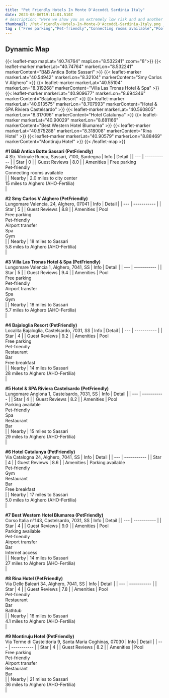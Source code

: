 ```yaml
---
title: "Pet Friendly Hotels In Monte D'Accoddi Sardinia Italy"
date: 2023-08-06T19:11:01.510Z
# description: "Here we show you an extremely low risk and and another medium risk approach to earn passive income "
thumbnail: /Pet-Friendly-Hotels-In-Monte-D'Accoddi-Sardinia-Italy.png
tag : ["Free parking","Pet-friendly","Connecting rooms available","Pool","Airport transfer","Spa","Gym","Restaurant","Bar","Free breakfast","Parking available","Internet access","Bathtub"]
---
```


## Dynamic Map
{{< leaflet-map  mapLat="40.74764" mapLon="8.532241" zoom="8">}}
    {{< leaflet-marker markerLat="40.74764" markerLon="8.532241" markerContent="B&B Antica Botte Sassari" >}}
    {{< leaflet-marker markerLat="40.54942" markerLon="8.32104" markerContent="Smy Carlos V Alghero" >}}
    {{< leaflet-marker markerLat="40.55104" markerLon="8.319268" markerContent="Villa Las Tronas Hotel & Spa" >}}
    {{< leaflet-marker markerLat="40.909677" markerLon="8.694346" markerContent="Bajaloglia Resort" >}}
    {{< leaflet-marker markerLat="40.913575" markerLon="8.707993" markerContent="Hotel & SPA Riviera Castelsardo" >}}
    {{< leaflet-marker markerLat="40.560805" markerLon="8.317096" markerContent="Hotel Catalunya" >}}
    {{< leaflet-marker markerLat="40.90029" markerLon="8.681166" markerContent="Best Western Hotel Blumarea" >}}
    {{< leaflet-marker markerLat="40.575288" markerLon="8.318008" markerContent="Rina Hotel" >}}
    {{< leaflet-marker markerLat="40.90579" markerLon="8.88469" markerContent="Montiruju Hotel" >}}
{{< /leaflet-map >}}


**#1 B&B Antica Botte Sassari (PetFriendly)**<br>4 Str. Vicinale Runcu, Sassari, 7100, Sardegna
| Info | Detail |
| --- | ----------- |
| Star | 0 |
| Guest Reviews | 8.0 |
| Amenities | Free parking<br>Pet-friendly<br>Connecting rooms available<br> |
| Nearby | 2.0 miles to city center<br>15 miles to Alghero (AHO-Fertilia)<br> |

**#2 Smy Carlos V Alghero (PetFriendly)**<br>Lungomare Valencia, 24, Alghero, 07041
| Info | Detail |
| --- | ----------- |
| Star | 5 |
| Guest Reviews | 8.8 |
| Amenities | Pool<br>Free parking<br>Pet-friendly<br>Airport transfer<br>Spa<br>Gym<br> |
| Nearby | 18 miles to Sassari<br>5.8 miles to Alghero (AHO-Fertilia)<br> |

**#3 Villa Las Tronas Hotel & Spa (PetFriendly)**<br>Lungomare Valencia 1, Alghero, 7041, SS
| Info | Detail |
| --- | ----------- |
| Star | 5 |
| Guest Reviews | 9.4 |
| Amenities | Pool<br>Free parking<br>Pet-friendly<br>Airport transfer<br>Spa<br>Gym<br> |
| Nearby | 18 miles to Sassari<br>5.7 miles to Alghero (AHO-Fertilia)<br> |

**#4 Bajaloglia Resort (PetFriendly)**<br>Localita Bajaloglia, Castelsardo, 7031, SS
| Info | Detail |
| --- | ----------- |
| Star | 4 |
| Guest Reviews | 9.2 |
| Amenities | Pool<br>Free parking<br>Pet-friendly<br>Restaurant<br>Bar<br>Free breakfast<br> |
| Nearby | 14 miles to Sassari<br>28 miles to Alghero (AHO-Fertilia)<br> |

**#5 Hotel & SPA Riviera Castelsardo (PetFriendly)**<br>Lungomare Anglona 1, Castelsardo, 7031, SS
| Info | Detail |
| --- | ----------- |
| Star | 4 |
| Guest Reviews | 8.2 |
| Amenities | Pool<br>Parking available<br>Pet-friendly<br>Spa<br>Restaurant<br>Bar<br> |
| Nearby | 15 miles to Sassari<br>29 miles to Alghero (AHO-Fertilia)<br> |

**#6 Hotel Catalunya (PetFriendly)**<br>Via Catalogna 24, Alghero, 7041, SS
| Info | Detail |
| --- | ----------- |
| Star | 4 |
| Guest Reviews | 8.6 |
| Amenities | Parking available<br>Pet-friendly<br>Gym<br>Restaurant<br>Bar<br>Free breakfast<br> |
| Nearby | 17 miles to Sassari<br>5.0 miles to Alghero (AHO-Fertilia)<br> |

**#7 Best Western Hotel Blumarea (PetFriendly)**<br>Corso Italia n°143, Castelsardo, 7031, SS
| Info | Detail |
| --- | ----------- |
| Star | 4 |
| Guest Reviews | 9.0 |
| Amenities | Pool<br>Parking available<br>Pet-friendly<br>Airport transfer<br>Bar<br>Internet access<br> |
| Nearby | 14 miles to Sassari<br>27 miles to Alghero (AHO-Fertilia)<br> |

**#8 Rina Hotel (PetFriendly)**<br>Via Delle Baleari 34, Alghero, 7041, SS
| Info | Detail |
| --- | ----------- |
| Star | 4 |
| Guest Reviews | 7.8 |
| Amenities | Pool<br>Pet-friendly<br>Restaurant<br>Bar<br>Bathtub<br> |
| Nearby | 16 miles to Sassari<br>4.1 miles to Alghero (AHO-Fertilia)<br> |

**#9 Montiruju Hotel (PetFriendly)**<br>Via Terme di Casteldoria 9, Santa Maria Coghinas, 07030
| Info | Detail |
| --- | ----------- |
| Star | 4 |
| Guest Reviews | 8.2 |
| Amenities | Pool<br>Free parking<br>Pet-friendly<br>Airport transfer<br>Restaurant<br>Bar<br> |
| Nearby | 21 miles to Sassari<br>36 miles to Alghero (AHO-Fertilia)<br> |


